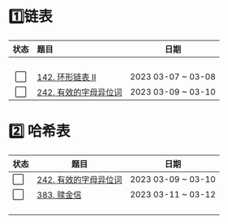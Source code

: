 # :one: ​链表

|         状态         | 题目                                                         |        日期        |
| :------------------: | :----------------------------------------------------------- | :----------------: |
|                      |                                                              |                    |
|                      |                                                              |                    |
|                      |                                                              |                    |
|                      |                                                              |                    |
| :white_large_square: | [142. 环形链表 II](https://leetcode.cn/problems/linked-list-cycle-ii/) | 2023 03-07 ~ 03-08 |
| :white_large_square: | [242. 有效的字母异位词](https://leetcode.cn/problems/valid-anagram/submissions/) | 2023 03-09 ~ 03-10 |

# :two: 哈希表

| 状态                 | 题目                                                         | 日期               |
| -------------------- | ------------------------------------------------------------ | ------------------ |
| :white_large_square: | [242. 有效的字母异位词](https://leetcode.cn/problems/valid-anagram/submissions/) | 2023 03-09 ~ 03-10 |
| :white_large_square: | [383. 赎金信](https://leetcode.cn/problems/ransom-note/)     | 2023 03-11 ~ 03-12 |
|                      |                                                              |                    |
|                      |                                                              |                    |
|                      |                                                              |                    |
|                      |                                                              |                    |

